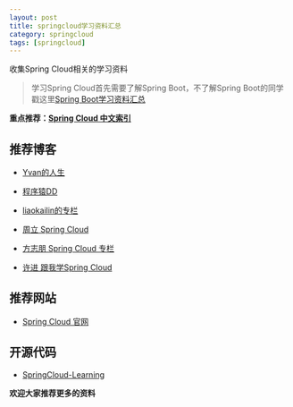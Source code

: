 ```yaml
---
layout: post
title: springcloud学习资料汇总
category: springcloud
tags: [springcloud]
---
```


收集Spring Cloud相关的学习资料


> 学习Spring Cloud首先需要了解Spring Boot，不了解Spring Boot的同学戳这里[Spring Boot学习资料汇总](http://www.hlbhcz.com/springboot/2015/12/30/springboot-collect.html)


**重点推荐：[Spring Cloud 中文索引](http://springcloud.fun/)**



## 推荐博客


- [Yvan的人生](http://www.hlbhcz.com/spring-cloud)

- [程序猿DD](http://blog.didispace.com/categories/Spring-Cloud/) 

- [liaokailin的专栏](http://blog.csdn.net/liaokailin/article/category/6212338)

- [周立 Spring Cloud](http://www.itmuch.com/)

- [方志朋 Spring Cloud 专栏](http://blog.csdn.net/column/details/15197.html)

- [许进 跟我学Spring Cloud](http://xujin.org/categories/%E8%B7%9F%E6%88%91%E5%AD%A6Spring-Cloud/) 



## 推荐网站

- [Spring Cloud 官网](http://projects.spring.io/spring-cloud/)





## 开源代码


 
- [SpringCloud-Learning](https://github.com/dyc87112/SpringCloud-Learning)







**欢迎大家推荐更多的资料**